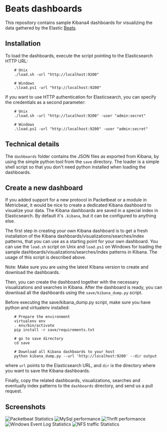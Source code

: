 Beats dashboards
================

This repository contains sample Kibana4 dashboards for visualizing the data
gathered by the Elastic [Beats](https://www.elastic.co/products/beats).

Installation
-------------

To load the dashboards, execute the script pointing to the Elasticsearch HTTP
URL:

        # Unix
        ./load.sh -url "http://localhost:9200"

        # Windows
        .\load.ps1 -url "http://localhost:9200"

If you want to use HTTP authentication for Elasticsearch, you can specify the
credentials as a second parameter:

        # Unix
        ./load.sh -url "http://localhost:9200" -user "admin:secret"

        # Windows
        .\load.ps1 -url "http://localhost:9200" -user "admin:secret"

Technical details
-----------------
The `dashboards` folder contains the JSON files as exported from Kibana, by
using the simple python tool from the `save` directory. The loader is a simple
shell script so that you don't need python installed when loading the
dashboards.


Create a new dashboard
----------------------

If you added support for a new protocol in Packetbeat or a module in
Metricbeat, it would be nice to create a dedicated Kibana dashboard to
visualize your data.
The Kibana dashboards are saved in a special index in Elasticsearch. By default
it's `.kibana`, but it can be configured to anything else.

The first step in creating your own Kibana dashboard is to get a fresh
installation of the Kibana dashboards/visualizations/searches/index patterns,
that you can use as a starting point for your own dashboard. You can use the
`load.sh` script on Unix and `load.ps1` on Windows for loading the sample
dashboards/visualizations/searches/index patterns in Kibana. The usage of this
script is described above.

Note: Make sure you are using the latest Kibana version to create and download
the dashboards.

Then, you can create the dashboard together with the necessary
visualizations and searches in Kibana. After the dashboard is ready, you can download
all the dashboards using the `save/kibana_dump.py` script.

Before executing the save/kibana_dump.py script, make sure you have python and virtualenv
installed:

        # Prepare the environment
        virtualenv env
        . env/bin/activate
        pip install -r save/requirements.txt

        # go to save directory
        cd save

        # Download all Kibana dashboards to your host
        python kibana_dump.py --url 'http://localhost:9200' --dir output

where `url` points to the Elasticsearch URL, and `dir` is the directory where
you want to save the Kibana dashboards.

Finally, copy the related dashboards, visualizations, searches and
eventually index patterns to the `dashboards` directory, and send us a pull request.



Screenshots
-----------

  ![Packetbeat Statistics](/screenshots/Packetbeat-statistics.png)
  ![MySql performance](/screenshots/MySql-performance.png)
  ![Thrift performance](/screenshots/Thrift-performance.png)
  ![Windows Event Log Statistics](/screenshots/winlogbeat-dashboard.png)
  ![NFS traffic Statistics](/screenshots/NFS-dashboard.png)
